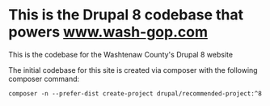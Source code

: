 #	This is the Drupal 8 codebase that powers www.wash-gop.com

This is the codebase for the Washtenaw County's Drupal 8 website

The initial codebase for this site is created via composer with the following composer command:

	composer -n --prefer-dist create-project drupal/recommended-project:^8


